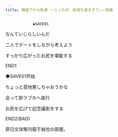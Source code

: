 ```yaml
---
title: 徹底アナル恥育 ～こっちが、気持ち良すぎて…～攻略
---
```


                ◆SAVE01

なんていじらしいんだ

二人でデートをしながら考えよう

すっかり広がったお尻を堪能する



END1



◆SAVE01开始

ちょっと意地悪しちゃおうかな

会って即ラブホへ直行

お尻を広げて記念撮影をする



END2(BAD)



原日文攻略刊载于誠也の部屋。


              
